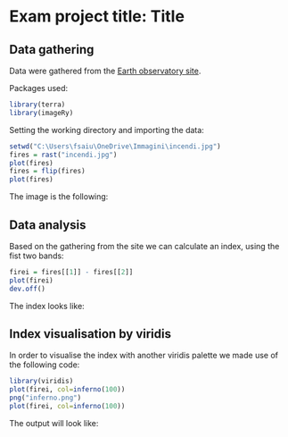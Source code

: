 # Exam project title: Title
## Data gathering

Data were gathered from the [Earth observatory site](https://earthobservatory.nasa.gov/).

Packages used:
```r
library(terra)
library(imageRy)
```
Setting the working directory and importing the data:
```r
setwd("C:\Users\fsaiu\OneDrive\Immagini\incendi.jpg")
fires = rast("incendi.jpg")
plot(fires)
fires = flip(fires)
plot(fires)
```
The image is the following:

## Data analysis

Based on the gathering from the site we can calculate an index, using the fist two bands:
```r
firei = fires[[1]] - fires[[2]]
plot(firei)
dev.off()
```
The index looks like:


## Index visualisation by viridis

In order to visualise the index with another viridis palette we made use of the following code:
```r
library(viridis)
plot(firei, col=inferno(100))
png("inferno.png")
plot(firei, col=inferno(100))
```
The output will look like:















